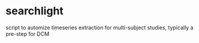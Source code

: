 # searchlight
script to automize timeseries extraction for multi-subject studies, typically a pre-step for DCM
